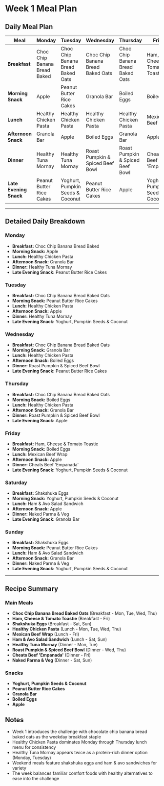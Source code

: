 # Week 1 Meal Plan

## Daily Meal Plan

| Meal | Monday | Tuesday | Wednesday | Thursday | Friday | Saturday | Sunday |
|------|--------|---------|-----------|----------|--------|----------|--------|
| **Breakfast** | Choc Chip Banana Bread Baked | Choc Chip Banana Bread Baked Oats | Choc Chip Banana Bread Baked Oats | Choc Chip Banana Bread Baked Oats | Ham, Cheese & Tomato Toastie | Shakshuka Eggs | Shakshuka Eggs |
| **Morning Snack** | Apple | Peanut Butter Rice Cakes | Granola Bar | Boiled Eggs | Boiled Eggs | Yoghurt, Pumpkin Seeds & Coconut | Peanut Butter Rice Cakes |
| **Lunch** | Healthy Chicken Pasta | Healthy Chicken Pasta | Healthy Chicken Pasta | Healthy Chicken Pasta | Mexican Beef Wrap | Ham & Avo Salad Sandwich | Ham & Avo Salad Sandwich |
| **Afternoon Snack** | Granola Bar | Apple | Boiled Eggs | Granola Bar | Apple | Apple | Granola Bar |
| **Dinner** |  Healthy Tuna Mornay | Healthy Tuna Mornay | Roast Pumpkin & Spiced Beef Bowl | Roast Pumpkin & Spiced Beef Bowl | Cheats Beef 'Empanada' | Naked Parma & Veg | Naked Parma & Veg |
| **Late Evening Snack** | Peanut Butter Rice Cakes | Yoghurt, Pumpkin Seeds & Coconut | Peanut Butter Rice Cakes | Apple | Yoghurt, Pumpkin Seeds & Coconut | Granola Bar | Yoghurt, Pumpkin Seeds & Coconut |

---

## Detailed Daily Breakdown

### Monday
- **Breakfast:** Choc Chip Banana Bread Baked
- **Morning Snack:** Apple
- **Lunch:** Healthy Chicken Pasta
- **Afternoon Snack:** Granola Bar
- **Dinner:** Healthy Tuna Mornay
- **Late Evening Snack:** Peanut Butter Rice Cakes

### Tuesday
- **Breakfast:** Choc Chip Banana Bread Baked Oats
- **Morning Snack:** Peanut Butter Rice Cakes
- **Lunch:** Healthy Chicken Pasta
- **Afternoon Snack:** Apple
- **Dinner:** Healthy Tuna Mornay
- **Late Evening Snack:** Yoghurt, Pumpkin Seeds & Coconut

### Wednesday
- **Breakfast:** Choc Chip Banana Bread Baked Oats
- **Morning Snack:** Granola Bar
- **Lunch:** Healthy Chicken Pasta
- **Afternoon Snack:** Boiled Eggs
- **Dinner:** Roast Pumpkin & Spiced Beef Bowl
- **Late Evening Snack:** Peanut Butter Rice Cakes

### Thursday
- **Breakfast:** Choc Chip Banana Bread Baked Oats
- **Morning Snack:** Boiled Eggs
- **Lunch:** Healthy Chicken Pasta
- **Afternoon Snack:** Granola Bar
- **Dinner:** Roast Pumpkin & Spiced Beef Bowl
- **Late Evening Snack:** Apple

### Friday
- **Breakfast:** Ham, Cheese & Tomato Toastie
- **Morning Snack:** Boiled Eggs
- **Lunch:** Mexican Beef Wrap
- **Afternoon Snack:** Apple
- **Dinner:** Cheats Beef 'Empanada'
- **Late Evening Snack:** Yoghurt, Pumpkin Seeds & Coconut

### Saturday
- **Breakfast:** Shakshuka Eggs
- **Morning Snack:** Yoghurt, Pumpkin Seeds & Coconut
- **Lunch:** Ham & Avo Salad Sandwich
- **Afternoon Snack:** Apple
- **Dinner:** Naked Parma & Veg
- **Late Evening Snack:** Granola Bar

### Sunday
- **Breakfast:** Shakshuka Eggs
- **Morning Snack:** Peanut Butter Rice Cakes
- **Lunch:** Ham & Avo Salad Sandwich
- **Afternoon Snack:** Granola Bar
- **Dinner:** Naked Parma & Veg
- **Late Evening Snack:** Yoghurt, Pumpkin Seeds & Coconut

---

## Recipe Summary

### Main Meals
- **Choc Chip Banana Bread Baked Oats** (Breakfast - Mon, Tue, Wed, Thu)
- **Ham, Cheese & Tomato Toastie** (Breakfast - Fri)
- **Shakshuka Eggs** (Breakfast - Sat, Sun)
- **Healthy Chicken Pasta** (Lunch - Mon, Tue, Wed, Thu)
- **Mexican Beef Wrap** (Lunch - Fri)
- **Ham & Avo Salad Sandwich** (Lunch - Sat, Sun)
- **Healthy Tuna Mornay** (Dinner - Mon, Tue)
- **Roast Pumpkin & Spiced Beef Bowl** (Dinner - Wed, Thu)
- **Cheats Beef 'Empanada'** (Dinner - Fri)
- **Naked Parma & Veg** (Dinner - Sat, Sun)

### Snacks
- **Yoghurt, Pumpkin Seeds & Coconut**
- **Peanut Butter Rice Cakes**
- **Granola Bar**
- **Boiled Eggs**
- **Apple**

## Notes
- Week 1 introduces the challenge with chocolate chip banana bread baked oats as the weekday breakfast staple
- Healthy Chicken Pasta dominates Monday through Thursday lunch menu for consistency
- Healthy Tuna Mornay appears twice as a protein-rich dinner option (Monday, Tuesday)
- Weekend meals feature shakshuka eggs and ham & avo sandwiches for variety
- The week balances familiar comfort foods with healthy alternatives to ease into the challenge

